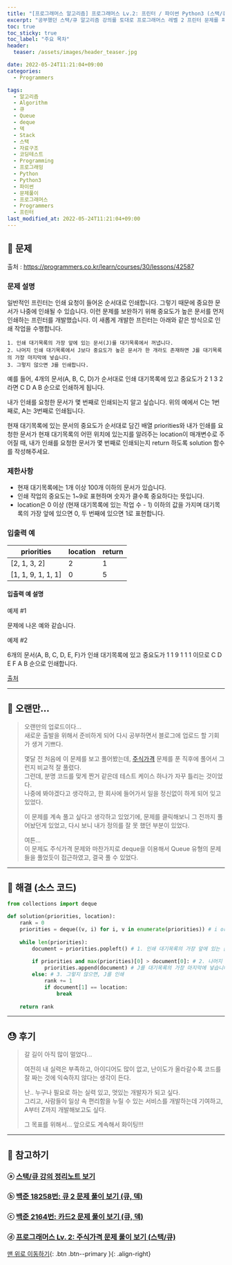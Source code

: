 ```yaml
---
title: "[프로그래머스 알고리즘] 프로그래머스 Lv.2: 프린터 / 파이썬 Python3 (스택/큐)"
excerpt: "공부했던 스택/큐 알고리즘 강의를 토대로 프로그래머스 레벨 2 프린터 문제를 파이썬으로 풀어보았다."
toc: true
toc_sticky: true
toc_label: "주요 목차"
header:
  teaser: /assets/images/header_teaser.jpg

date: 2022-05-24T11:21:04+09:00
categories:
  - Programmers

tags:
  - 알고리즘
  - Algorithm
  - 큐
  - Queue
  - deque
  - 덱
  - Stack
  - 스택
  - 자료구조
  - 코딩테스트
  - Programming
  - 프로그래밍
  - Python
  - Python3
  - 파이썬
  - 문제풀이
  - 프로그래머스
  - Programmers
  - 프린터
last_modified_at: 2022-05-24T11:21:04+09:00
---
```


## 🔔 문제

출처 : <https://programmers.co.kr/learn/courses/30/lessons/42587>

### 문제 설명

일반적인 프린터는 인쇄 요청이 들어온 순서대로 인쇄합니다. 그렇기 때문에 중요한 문서가 나중에 인쇄될 수 있습니다. 이런 문제를 보완하기 위해 중요도가 높은 문서를 먼저 인쇄하는 프린터를 개발했습니다. 이 새롭게 개발한 프린터는 아래와 같은 방식으로 인쇄 작업을 수행합니다.

```
1. 인쇄 대기목록의 가장 앞에 있는 문서(J)를 대기목록에서 꺼냅니다.
2. 나머지 인쇄 대기목록에서 J보다 중요도가 높은 문서가 한 개라도 존재하면 J를 대기목록의 가장 마지막에 넣습니다.
3. 그렇지 않으면 J를 인쇄합니다.
```

예를 들어, 4개의 문서(A, B, C, D)가 순서대로 인쇄 대기목록에 있고 중요도가 2 1 3 2 라면 C D A B 순으로 인쇄하게 됩니다.

내가 인쇄를 요청한 문서가 몇 번째로 인쇄되는지 알고 싶습니다. 위의 예에서 C는 1번째로, A는 3번째로 인쇄됩니다.

현재 대기목록에 있는 문서의 중요도가 순서대로 담긴 배열 priorities와 내가 인쇄를 요청한 문서가 현재 대기목록의 어떤 위치에 있는지를 알려주는 location이 매개변수로 주어질 때, 내가 인쇄를 요청한 문서가 몇 번째로 인쇄되는지 return 하도록 solution 함수를 작성해주세요.

### 제한사항

- 현재 대기목록에는 1개 이상 100개 이하의 문서가 있습니다.
- 인쇄 작업의 중요도는 1~9로 표현하며 숫자가 클수록 중요하다는 뜻입니다.
- location은 0 이상 (현재 대기목록에 있는 작업 수 - 1) 이하의 값을 가지며 대기목록의 가장 앞에 있으면 0, 두 번째에 있으면 1로 표현합니다.

### 입출력 예

| priorities         | location | return |
| ------------------ | -------- | ------ |
| [2, 1, 3, 2]       | 2        | 1      |
| [1, 1, 9, 1, 1, 1] | 0        | 5      |

#### 입출력 예 설명

예제 #1

문제에 나온 예와 같습니다.

예제 #2

6개의 문서(A, B, C, D, E, F)가 인쇄 대기목록에 있고 중요도가 1 1 9 1 1 1 이므로 C D E F A B 순으로 인쇄합니다.

[출처](http://www.csc.kth.se/contest/nwerc/2006/problems/nwerc06.pdf)

---

## 📝 오랜만...

>오랜만의 업로드이다...<br>새로운 출발을 위해서 준비하게 되어 다시 공부하면서 블로그에 업로드 할 기회가 생겨 기쁘다.
>
>몇달 전 처음에 이 문제를 보고 풀어봤는데, [주식가격](https://root-devvoo.github.io/programmers/%ED%94%84%EB%A1%9C%EA%B7%B8%EB%9E%98%EB%A8%B8%EC%8A%A4_%EC%A3%BC%EC%8B%9D%EA%B0%80%EA%B2%A9/) 문제를 푼 직후에 풀어서 그런지 비교적 잘 풀렸다.<br>그런데, 분명 코드를 맞게 짠거 같은데 테스트 케이스 하나가 자꾸 틀리는 것이었다.<br>나중에 봐야겠다고 생각하고, 한 회사에 들어가서 일을 정신없이 하게 되어 잊고 있었다. 
>
>이 문제를 계속 풀고 싶다고 생각하고 있었기에, 문제를 클릭해보니 그 전까지 풀어놨던게 있었고, 다시 보니 내가 정의를 잘 못 했던 부분이 있었다.
>
>여튼...<br>이 문제도 주식가격 문제와 마찬가지로 deque을 이용해서 Queue 유형의 문제들을 풀었듯이 접근하였고, 결국 풀 수 있었다.

---

## 🔐 해결 (소스 코드)

```python
from collections import deque

def solution(priorities, location):
    rank = 0
    priorities = deque((v, i) for i, v in enumerate(priorities)) # i or [1] = 문서인덱스, v or [0] = 중요도
    
    while len(priorities):
        document = priorities.popleft() # 1. 인쇄 대기목록의 가장 앞에 있는 문서(J)를 대기목록에서 꺼냅니다.
        
        if priorities and max(priorities)[0] > document[0]: # 2. 나머지 인쇄 대기목록에서 J보다 중요도가 높은 문서가 한 개라도 존재하면
            priorities.append(document) # J를 대기목록의 가장 마지막에 넣습니다.
        else: # 3. 그렇지 않으면, J를 인쇄
            rank += 1
            if document[1] == location:
                break
                
    return rank
```

---

## 😓 후기

> 갈 길이 아직 많이 멀었다...
>
> 여전히 내 실력은 부족하고, 아이디어도 많이 없고, 난이도가 올라갈수록 코드를 잘 짜는 것에 익숙하지 않다는 생각이 든다.
>
> 난.. 누구나 필요로 하는 실력 있고, 멋있는 개발자가 되고 싶다.<br>그리고, 사람들이 일상 속 편리함을 누릴 수 있는 서비스를 개발하는데 기여하고, A부터 Z까지 개발해보고도 싶다.
>
> 그 목표를 위해서... 앞으로도 계속해서 화이팅!!!

---

## 👣 참고하기

### ⓐ [스택/큐 강의 정리노트 보기](https://root-devvoo.github.io/algorithm/%EC%8A%A4%ED%83%9D-&-%ED%81%90/)

### ⓑ [백준 18258번: 큐 2 문제 풀이 보기 (큐, 덱)](https://root-devvoo.github.io/boj/%EB%B0%B1%EC%A4%80_18258%EB%B2%88_%ED%81%902_%EB%AC%B8%EC%A0%9C/)

### ⓒ [백준 2164번: 카드2 문제 풀이 보기 (큐, 덱)](https://root-devvoo.github.io/boj/%EB%B0%B1%EC%A4%80_2164%EB%B2%88_%EC%B9%B4%EB%93%9C2/)

### ⓓ [프로그래머스 Lv. 2: 주식가격 문제 풀이 보기 (스택/큐)](https://root-devvoo.github.io/programmers/%ED%94%84%EB%A1%9C%EA%B7%B8%EB%9E%98%EB%A8%B8%EC%8A%A4_%EC%A3%BC%EC%8B%9D%EA%B0%80%EA%B2%A9/)

[맨 위로 이동하기](#){: .btn .btn--primary }{: .align-right}